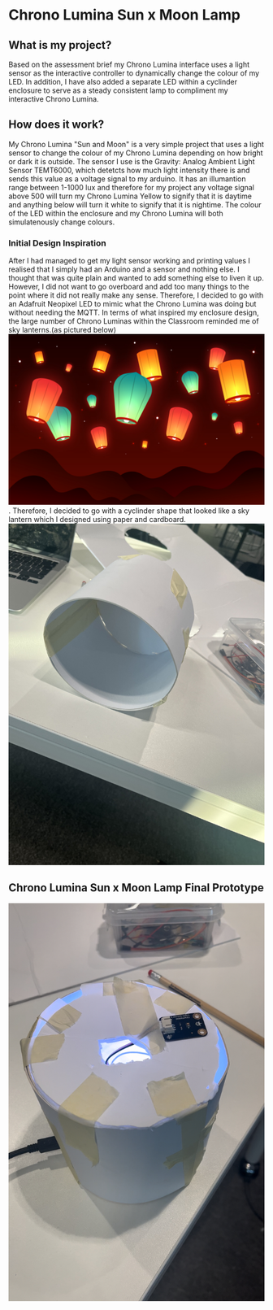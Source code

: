 # Chrono Lumina Sun x Moon Lamp

## What is my project?
Based on the assessment brief my Chrono Lumina interface uses a light sensor as the interactive controller to dynamically change the colour of my LED. In addition, I have also added a separate LED within a cyclinder enclosure to serve as a steady consistent lamp to compliment my interactive Chrono Lumina. 


## How does it work?
My Chrono Lumina "Sun and Moon" is a very simple project that uses a light sensor to change the colour of my Chrono Lumina depending on how bright or dark it is outside. The sensor I use is the Gravity: Analog Ambient Light Sensor TEMT6000, which detetcts how much light intensity there is and sends this value as a voltage signal to my arduino. It has an illumantion range between 1-1000 lux and therefore for my project any voltage signal above 500 will turn my Chrono Lumina Yellow to signify that it is daytime and anything below will turn it white to signify that it is nightime. The colour of the LED within the enclosure and my Chrono Lumina will both simulatenously change colours. 


### Initial Design Inspiration 

After I had managed to get my light sensor working and printing values I realised that I simply had an Arduino and a sensor and nothing else. I thought that was quite plain and wanted to add something else to liven it up. However, I did not want to go overboard and add too many things to the point where it did not really make any sense. Therefore, I decided to go with an Adafruit Neopixel LED to mimic what the Chrono Lumina was doing but without needing the MQTT. In terms of what inspired my enclosure design, the large number of Chrono Luminas within the Classroom reminded me of sky lanterns.(as pictured below) ![](pictures/skylantern.jpg).
Therefore, I decided to go with a cyclinder shape that looked like a sky lantern which I designed using paper and cardboard. ![](pictures/firstdesign.jpg)

## Chrono Lumina Sun x Moon Lamp Final Prototype
![Pic Of Final Lamp Prototype](pictures/finallamp.jpg)


 